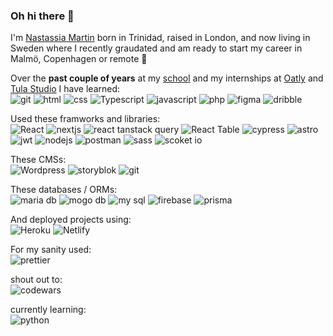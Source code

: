 ### Oh hi there 👋

I'm [Nastassia Martin](https://nastassia-m.netlify.app) born in Trinidad, raised in London, and now living in Sweden where I recently graudated and am ready to start my career in Malmö, Copenhagen or remote 🚀

Over the **past couple of years** at my [school](https://medieinstitutet.se/) and my internships at [Oatly](https://www.oatly.com/) and [Tula Studio](https://github.com/tulastudio) I have learned:
<br>
<picture>
<img alt="git" src="https://img.shields.io/badge/GIT-E44C30?style=for-the-badge&logo=git&logoColor=white">
</picture>
<picture>
<img alt="html" src="https://img.shields.io/badge/HTML5-E34F26?style=for-the-badge&logo=html5&logoColor=white">
</picture>
<picture>
<img alt="css" src="https://img.shields.io/badge/CSS3-1572B6?style=for-the-badge&logo=css3&logoColor=white">
</picture>
<picture>
<img alt="Typescript" src="https://img.shields.io/badge/TypeScript-007ACC?style=for-the-badge&logo=typescript&logoColor=white">
</picture>
<picture>
<img alt="javascript" src="https://img.shields.io/badge/JavaScript-323330?style=for-the-badge&logo=javascript&logoColor=F7DF1E">
</picture>
<picture>
<img alt="php" src="https://img.shields.io/badge/PHP-777BB4?style=for-the-badge&logo=php&logoColor=white">
</picture>
<picture>
<img alt="figma" src="https://img.shields.io/badge/Figma-F24E1E?style=for-the-badge&logo=figma&logoColor=white">
</picture>
<picture>
<img alt="dribble" src="https://img.shields.io/badge/Dribbble-EA4C89?style=for-the-badge&logo=dribbble&logoColor=white">
</picture>
<br>

Used these framworks and libraries:
<br>
<picture>
<img alt="React" src="https://img.shields.io/badge/React-20232A?style=for-the-badge&logo=react&logoColor=61DAFB">
</picture>
<picture>
<img alt="nextjs" src="https://img.shields.io/badge/next%20js-000000?style=for-the-badge&logo=nextdotjs&logoColor=white">
</picture>
<picture>
<img alt="react tanstack query" src="https://img.shields.io/badge/React_Router-CA4245?style=for-the-badge&logo=react-router&logoColor=white">
</picture>
<picture>
<img alt="React Table" src="https://img.shields.io/badge/react%20table-FF4154?style=for-the-badge&logo=react%20table&logoColor=white">
</picture>
<picture>
<img alt="cypress" src="https://img.shields.io/badge/Cypress-17202C?style=for-the-badge&logo=cypress&logoColor=white">
</picture>
<picture>
<img alt="astro" src="https://img.shields.io/badge/Astro-0C1222?style=for-the-badge&logo=astro&logoColor=FDFDFE">
</picture>
<picture>
<img alt="jwt" src="https://img.shields.io/badge/JWT-000000?style=for-the-badge&logo=JSON%20web%20tokens&logoColor=white">
</picture>
<picture>
<img alt="nodejs" src="https://img.shields.io/badge/Node%20js-339933?style=for-the-badge&logo=nodedotjs&logoColor=white">
</picture>
<picture>
<img alt="postman" src="https://img.shields.io/badge/Postman-FF6C37?style=for-the-badge&logo=Postman&logoColor=white">
</picture>
<picture>
<img alt="sass" src="https://img.shields.io/badge/Sass-CC6699?style=for-the-badge&logo=sass&logoColor=white">
</picture>
<picture>
<img alt="scoket io" src="https://img.shields.io/badge/Socket.io-010101?&style=for-the-badge&logo=Socket.io&logoColor=white">
</picture>
<br>

These CMSs:
<br>
<picture>
<img alt="Wordpress" src="https://img.shields.io/badge/Wordpress-21759B?style=for-the-badge&logo=wordpress&logoColor=white">
</picture>
<picture>
<img alt="storyblok" src="https://img.shields.io/badge/storybook-FF4785?style=for-the-badge&logo=storybook&logoColor=white">
</picture>
<picture>
<img alt="git" src="https://img.shields.io/badge/sanity-F03E2F?style=for-the-badge&logo=sanity&logoColor=white">
</picture>
<br>

These databases / ORMs:
<br>
<picture>
<img alt="maria db" src="https://img.shields.io/badge/MariaDB-003545?style=for-the-badge&logo=mariadb&logoColor=white">
</picture>
<picture>
<img alt="mogo db" src="https://img.shields.io/badge/MongoDB-4EA94B?style=for-the-badge&logo=mongodb&logoColor=white">
</picture>
<picture>
<img alt="my sql" src="https://img.shields.io/badge/MySQL-005C84?style=for-the-badge&logo=mysql&logoColor=white">
</picture>
<picture>
<img alt="firebase" src="https://img.shields.io/badge/firebase-ffca28?style=for-the-badge&logo=firebase&logoColor=black">
</picture>
<picture>
<img alt="prisma" src="https://img.shields.io/badge/Prisma-3982CE?style=for-the-badge&logo=Prisma&logoColor=white">
</picture>
<br>

And deployed projects using:
<br>
<picture>
<img alt="Heroku" src="https://img.shields.io/badge/Heroku-430098?style=for-the-badge&logo=heroku&logoColor=white">
</picture>
<picture>
<img alt="Netlify" src="https://img.shields.io/badge/Netlify-00C7B7?style=for-the-badge&logo=netlify&logoColor=white">
</picture>
<br>

For my sanity used:
<br>
<picture>
<img alt="prettier" src="https://img.shields.io/badge/prettier-1A2C34?style=for-the-badge&logo=prettier&logoColor=F7BA3E">
</picture>
<br>

shout out to:
<br>
<picture>
<img alt="codewars" src="https://img.shields.io/badge/Codewars-B1361E?style=for-the-badge&logo=Codewars&logoColor=white">
</picture>
<br>

currently learning:
<br>
<picture>
<img alt="python" src="https://img.shields.io/badge/Python-FFD43B?style=for-the-badge&logo=python&logoColor=blue">
</picture>
